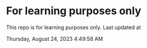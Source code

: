 # For learning purposes only
This repo is for learning purposes only.
Last updated at

Thursday, August 24, 2023 4:49:58 AM


